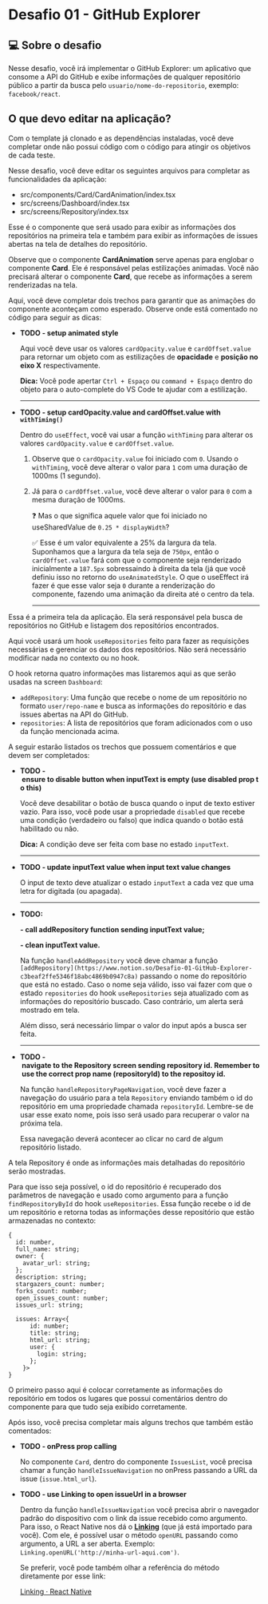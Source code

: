 # Desafio 01 - GitHub Explorer

## 💻 Sobre o desafio

Nesse desafio, você irá implementar o GitHub Explorer: um aplicativo que consome a API do GitHub e exibe informações de qualquer repositório público a partir da busca pelo `usuario/nome-do-repositorio`, exemplo: `facebook/react`.

## O que devo editar na aplicação?

Com o template já clonado e as dependências instaladas, você deve completar onde não possui código com o código para atingir os objetivos de cada teste. 

Nesse desafio, você deve editar os seguintes arquivos para completar as funcionalidades da aplicação:

- src/components/Card/CardAnimation/index.tsx
- src/screens/Dashboard/index.tsx
- src/screens/Repository/index.tsx

Esse é o componente que será usado para exibir as informações dos repositórios na primeira tela e também para exibir as informações de issues abertas na tela de detalhes do repositório. 

Observe que o componente **CardAnimation** serve apenas para englobar o componente **Card**. Ele é responsável pelas estilizações animadas. Você não precisará alterar o componente **Card**, que recebe as informações a serem renderizadas na tela.

Aqui, você deve completar dois trechos para garantir que as animações do componente aconteçam  como esperado. Observe onde está comentado no código para seguir as dicas:

- **TODO - setup animated style**

    Aqui você deve usar os valores `cardOpacity.value` e `cardOffset.value` para retornar um objeto com as estilizações de **opacidade** e **posição no eixo X** respectivamente.

    **Dica:** Você pode apertar `Ctrl + Espaço` ou `command + Espaço` dentro do objeto para o auto-complete do VS Code te ajudar com a estilização.

    ---

- **TODO - setup cardOpacity.value and cardOffset.value with `withTiming()`**

    Dentro do `useEffect`, você vai usar a função `withTiming` para alterar os valores `cardOpacity.value` e `cardOffset.value`.

    1. Observe que o `cardOpacity.value` foi iniciado com `0`. Usando o `withTiming`, você deve alterar o valor para `1` com uma duração de 1000ms (1 segundo).
    2. Já para o `cardOffset.value`, você deve alterar o valor para `0` com a mesma duração de 1000ms. 

        ❓ Mas o que significa aquele valor que foi iniciado no useSharedValue de `0.25 * displayWidth`? 

        ✅ Esse é um valor equivalente a 25% da largura da tela. Suponhamos que a largura da tela seja de `750px`, então o `cardOffset.value` fará com que o componente seja renderizado inicialmente a `187.5px` sobressaindo à direita da tela (já que você definiu isso no retorno do `useAnimatedStyle`. O que o useEffect irá fazer é que esse valor seja `0` durante a renderização do componente, fazendo uma animação da direita até o centro da tela.

        ---

Essa é a primeira tela da aplicação. Ela será responsável pela busca de repositórios no GitHub e listagem dos repositórios encontrados.

Aqui você usará um hook `useRepositories` feito para fazer as requisições necessárias e gerenciar os dados dos repositórios. Não será necessário modificar nada no contexto ou no hook.

O hook retorna quatro informações mas listaremos aqui as que serão usadas na screen `Dashboard`:

- `addRepository`: Uma função que recebe o nome de um repositório no formato `user/repo-name` e busca as informações do repositório e das issues abertas na API do GitHub.
- `repositories`: A lista de repositórios que foram adicionados com o uso da função mencionada acima.

A seguir estarão listados os trechos que possuem comentários e que devem ser completados:

- **TODO - ensure to disable button when inputText is empty (use disabled prop to this)**

    Você deve desabilitar o botão de busca quando o input de texto estiver vazio. Para isso, você pode usar a propriedade `disabled` que recebe uma condição (verdadeiro ou falso) que indica quando o botão está habilitado ou não.

    **Dica:** A condição deve ser feita com base no estado `inputText`. 

    ---

- **TODO - update inputText value when input text value changes**

    O input de texto deve atualizar o estado `inputText` a cada vez que uma letra for digitada (ou apagada).

    ---

- **TODO:**

    **- call addRepository function sending inputText value;**

    **- clean inputText value.**

    Na função `handleAddRepository` você deve chamar a função `[addRepository](https://www.notion.so/Desafio-01-GitHub-Explorer-c3beaf2ffe5346f18abc4869b0947c8a)` passando o nome do repositório que está no estado. Caso o nome seja válido, isso vai fazer com que o estado `repositories` do hook `useRepositories` seja atualizado com as informações do repositório buscado. Caso contrário, um alerta será mostrado em tela.

    Além disso, será necessário limpar o valor do input após a busca ser feita.

    ---

- **TODO - navigate to the Repository screen sending repository id. Remember to use the correct prop name (repositoryId) to the repositoy id.**

    Na função `handleRepositoryPageNavigation`, você deve fazer a navegação do usuário para a tela `Repository` enviando também o id do repositório em uma propriedade chamada `repositoryId`. Lembre-se de usar esse exato nome, pois isso será usado para recuperar o valor na próxima tela. 

    Essa navegação deverá acontecer ao clicar no card de algum repositório listado.

A tela Repository é onde as informações mais detalhadas do repositório serão mostradas.

Para que isso seja possível, o id do repositório é recuperado dos parâmetros de navegação e usado como argumento para a função `findRepositoryById` do hook `useRepositories`. Essa função recebe o id de um repositório e retorna todas as informações desse repositório que estão armazenadas no contexto: 

```tsx
{
  id: number,
  full_name: string;
  owner: {
    avatar_url: string;
  };
  description: string;
  stargazers_count: number;
  forks_count: number;
  open_issues_count: number;
  issues_url: string;

  issues: Array<{
	  id: number;
	  title: string;
	  html_url: string;
	  user: {
	    login: string;
	  };
	}>
}
```

O primeiro passo aqui é colocar corretamente as informações do repositório em todos os lugares que possui comentários dentro do componente para que tudo seja exibido corretamente.

Após isso, você precisa completar mais alguns trechos que também estão comentados:

- **TODO - onPress prop calling**

    No componente `Card`, dentro do componente `IssuesList`, você precisa chamar a função `handleIssueNavigation` no onPress passando a URL da issue (`issue.html_url`).

- **TODO - use Linking to open issueUrl in a browser**

    Dentro da função `handleIssueNavigation` você precisa abrir o navegador padrão do dispositivo com o link da issue recebido como argumento. Para isso, o React Native nos dá o **[Linking](https://reactnative.dev/docs/linking)** (que já está importado para você).
    Com ele, é possível usar o método `openURL` passando como argumento, a URL a ser aberta. Exemplo: `Linking.openURL('http://minha-url-aqui.com')`.

    Se preferir, você pode também olhar a referência do método diretamente por esse link: 

    [Linking · React Native](https://reactnative.dev/docs/linking#openurl)



